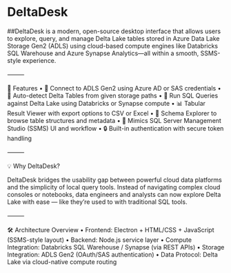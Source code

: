 # DeltaDesk
##DeltaDesk is a modern, open-source desktop interface that allows users to explore, query, and manage Delta Lake tables stored in Azure Data Lake Storage Gen2 (ADLS) using cloud-based compute engines like Databricks SQL Warehouse and Azure Synapse Analytics—all within a smooth, SSMS-style experience.

⸻

🚀 Features
	•	🔗 Connect to ADLS Gen2 using Azure AD or SAS credentials
	•	🧠 Auto-detect Delta Tables from given storage paths
	•	💬 Run SQL Queries against Delta Lake using Databricks or Synapse compute
	•	📊 Tabular Result Viewer with export options to CSV or Excel
	•	🧭 Schema Explorer to browse table structures and metadata
	•	🧱 Mimics SQL Server Management Studio (SSMS) UI and workflow
	•	🔒 Built-in authentication with secure token handling

⸻

💡 Why DeltaDesk?

DeltaDesk bridges the usability gap between powerful cloud data platforms and the simplicity of local query tools. Instead of navigating complex cloud consoles or notebooks, data engineers and analysts can now explore Delta Lake with ease — like they’re used to with traditional SQL tools.

⸻

🛠️ Architecture Overview
	•	Frontend: Electron + HTML/CSS + JavaScript (SSMS-style layout)
	•	Backend: Node.js service layer
	•	Compute Integration: Databricks SQL Warehouse / Synapse (via REST APIs)
	•	Storage Integration: ADLS Gen2 (OAuth/SAS authentication)
	•	Data Protocol: Delta Lake via cloud-native compute routing